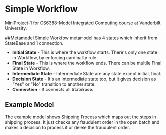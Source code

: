 # Simple Workflow
MiniProject-1 for CS6388-Model Integrated Computing course at Vanderbilt University.

##Metamodel
Simple Workfow metamodel has 4 states which inherit from StateBase and 1 connection.

+ **Initial State** - This is where the workflow starts. There's only one state in Workflow, by enforcing cardinality rule.
+ **Final State** - This is where the workflow ends. There can be multile Final State in Workflow.
+ **Intermediate State** - Intermediate State are any state except initial, final.
+ **Decision State** - It's an Intermediate state too, but it gives decision as "Yes" or "No" transition to another state.
+ **Connection** - It connects all StateBase.



## Example Model

The example model shows Shipping Process which maps out the steps in shipping process. It just checks any fraudulent order in the open batch and makes a decision to process it or delete the fraudulent order.
